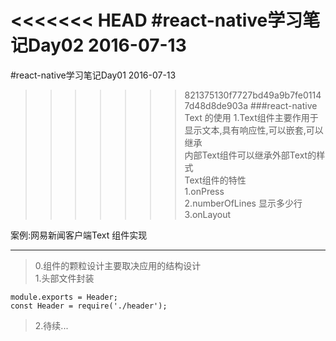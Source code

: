 <<<<<<< HEAD
#react-native学习笔记Day02 2016-07-13
=======
#react-native学习笔记Day01 2016-07-13
>>>>>>> 821375130f7727bd49a9b7fe01147d48d8de903a
###react-native Text 的使用
1.Text组件主要作用于显示文本,具有响应性,可以嵌套,可以继承  
内部Text组件可以继承外部Text的样式  
Text组件的特性  
1.onPress  
2.numberOfLines 显示多少行  
3.onLayout  

案例:网易新闻客户端Text 组件实现
***
 >0.组件的颗粒设计主要取决应用的结构设计  
 >1.头部文件封装   
 ```
module.exports = Header;  
const Header = require('./header');
  ```  
 >2.待续...